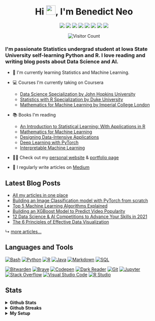 <h1 align="center">Hi <img src="https://diginess.ca/content/uploads/2020/02/waving_hand_sign_1024.gif" width="30px">, I'm Benedict Neo</h1>

<p align="center">
  <a href="https://benedictxneo.medium.com/"><img src="https://img.shields.io/badge/Medium-12100E?style=for-the-badge&logo=medium&logoColor=white" /></a>
  <a href="https://dev.to/benthecoder1"><img src="https://img.shields.io/badge/DEV.TO-%230A0A0A.svg?&style=for-the-badge&logo=dev-dot-to&logoColor=white" /></a>
  <a href="https://hackernoon.com/u/benthecoder"><img src="https://img.shields.io/badge/hackernoon-00BB00?style=for-the-badge&logo=hackernoon" /></a>
  <a href="https://twitter.com/benthecoder1"><img src="https://img.shields.io/badge/Twitter-1DA1F2?style=for-the-badge&logo=twitter&logoColor=white" /></a>
  <a href="https://www.linkedin.com/in/benedictneo"><img src="https://img.shields.io/badge/LinkedIn-0077B5?style=for-the-badge&logo=linkedin&logoColor=white" /></a>
  <a href="https://rpubs.com/benthecoder"><img src="https://img.shields.io/badge/rpubs-3687C7?style=for-the-badge&logo=R&logoColor=white" /></a>
  <a href="https://www.kaggle.com/benthecoder"><img src="https://img.shields.io/badge/Kaggle-1DA1F2?style=for-the-badge&logo=Kaggle&logoColor=white" /></a>
  <a href="mailto:benthecoder07@gmail.com"><img src="https://img.shields.io/badge/Gmail-D14836?style=for-the-badge&logo=gmail&logoColor=white" /></a>
</p>

<p align="center"> 
	<img src="https://profile-counter.glitch.me/{benthecoder}/count.svg" alt="Visitor Count" /> 
</p>

### I'm passionate Statistics undergrad student at Iowa State University self-learning Python and R. I love reading and writing blog posts about Data Science and AI.

- 🌱 I'm currently learning Statistics and Machine Learning.

- 💻 Courses I'm currently taking on Coursera 

	- [Data Science Specialization by John Hopkins University](https://www.coursera.org/specializations/jhu-data-science)
	- [Statistics with R Specialization by Duke University](https://www.coursera.org/specializations/statistics)
	- [Mathematics for Machine Learning by Imperial College London](https://www.coursera.org/specializations/mathematics-machine-learning)
	
- 📚 Books I'm reading

	- [An Introduction to Statistical Learning: With Applications in R](https://www.tinyurl.com/islr-book-pdf)
	- [Mathematics for Machine Learning](https://www.tinyurl.com/math4ml)
	- [Designing Data-Intensive Applications](https://tinyurl.com/yfpzqey9)
	- [Deep Learning with PyTorch](https://pytorch.org/assets/deep-learning/Deep-Learning-with-PyTorch.pdf)
	- [Interpretable Machine Learning](https://christophm.github.io/interpretable-ml-book/)

- 👨‍💻 Check out my [personal website](https://benthecoder.github.io/) & [portfolio page](https://benedictxneo.rbind.io)

- 📝 I regularly write articles on [Medium](https://benedictxneo.medium.com/)



## Latest Blog Posts

<!-- BLOG-POST-LIST:START -->
- [All my articles in one place](https://benedictxneo.medium.com/all-my-articles-and-series-b4b454a1435d?source=rss-9a24cc840494------2)
- [Building an Image Classification model with PyTorch from scratch](https://medium.com/bitgrit-data-science-publication/building-an-image-classification-model-with-pytorch-from-scratch-f10452073212?source=rss-9a24cc840494------2)
- [Top 5 Machine Learning Algorithms Explained](https://medium.com/bitgrit-data-science-publication/top-5-machine-learning-algorithms-explained-d15234b627f7?source=rss-9a24cc840494------2)
- [Building an XGBoost Model to Predict Video Popularity](https://medium.com/bitgrit-data-science-publication/building-an-xgboost-model-to-predict-video-popularity-ce4a39a356d7?source=rss-9a24cc840494------2)
- [12 Data Science & AI Competitions to Advance Your Skills in 2021](https://towardsdatascience.com/12-data-science-ai-competitions-to-advance-your-skills-in-2021-32e3fcb95d8c?source=rss-9a24cc840494------2)
- [The 6 Principles of Effective Data Visualization](https://betterprogramming.pub/the-6-principles-of-effective-data-visualization-9f98d1f7dade?source=rss-9a24cc840494------2)
<!-- BLOG-POST-LIST:END -->

↳ [more articles...](https://benedictxneo.medium.com/)


## Languages and Tools

<p>
    <a href="#"><img alt="Bash" src="https://img.shields.io/badge/Bash%20-%23121011.svg?logo=gnu-bash&logoColor=white"></a>
    <a href="#"><img alt="Python" src="https://img.shields.io/badge/Python%20-%2314354C.svg?logo=python&logoColor=white"></a>
    <a href="#"><img alt="R" src="https://img.shields.io/badge/R-%23007396.svg?logo=R&logoColor=white"></a>
    <a href="#"><img alt="Java" src="https://img.shields.io/badge/Java-f89820.svg?logo=java&logoColor=white"></a>
    <a href="#"><img alt="Markdown" src="https://img.shields.io/badge/Markdown-%23000000.svg?logo=markdown&logoColor=white"></a>
    <a href="#"><img alt="SQL" src="https://img.shields.io/badge/SQL%20-%23025E8C.svg?logo=amazon-dynamodb&logoColor=white"></a>
</p>

<p>
    <a href="#"><img alt="Bitwarden" src="https://img.shields.io/badge/-Bitwarden-175DDC?logo=bitwarden&logoColor=white"></a>
    <a href="#"><img alt="Brave" src="https://img.shields.io/badge/-Brave-FB542B?logo=brave&logoColor=white"></a>
    <a href="#"><img alt="Codepen" src="https://img.shields.io/badge/Codepen-000000.svg?logo=codepen&logoColor=white"></a>
    <a href="#"><img alt="Dark Reader" src="https://img.shields.io/badge/-Dark%20Reader-141E24?logo=dark-reader&logoColor=white"></a>
    <a href="#"><img alt="Git" src="https://img.shields.io/badge/Git%20-%23F05033.svg?logo=git&logoColor=white"></a>
    <a href="#"><img alt="Jupyter" src="https://img.shields.io/badge/Jupyter%20-%23F37626.svg?logo=Jupyter&logoColor=white"></a>
    <a href="#"><img alt="Stack Overflow" src="https://img.shields.io/badge/-Stack%20Overflow-FE7A16?logo=stack-overflow&logoColor=white"></a>
    <a href="#"><img alt="Visual Studio Code" src="https://img.shields.io/badge/Visual%20Studio%20Code-0078d7.svg?logo=visual-studio-code&logoColor=white"></a>
    <a href="#"><img alt="R Studio" src="https://img.shields.io/badge/RStudio-4d8dc9.svg?logo=RStudio&logoColor=white"></a>
</p>



## Stats

<details>	
  <summary><b>Github Stats</b></summary>
  <br />
  <img height="180em" src="https://github-readme-stats.vercel.app/api?username=benthecoder&count_private=true&show_icons=true&theme=midnight-purple&hide_rank=false&hide_border=TRUE" />
  <img height="180em" src="https://github-readme-stats.vercel.app/api/top-langs/?username=benthecoder&layout=compact&title_color=ffffff&text_color=c9cacc&icon_color=2bbc8a&bg_color=1d1f21&hide_border=TRUE"/>
</details>

<details>	
  <summary><b>Github Streaks</b></summary>

  <br />
  <img height="180em" src="https://github-readme-streak-stats.herokuapp.com/?user=benthecoder&hide_border=true" />
</details>

<details>	
  <br />
  <summary><b>My Setup</b></summary>
  	<ul>
  	    <li><b>OS:</b> MacOs 11.3.1</li>
	    <li><b>Laptop: </b> Macbook Air M1 2020 </li>
  	    <li><b>Browser: </b> Brave Browser</li>
	    <li><b>Terminal: </b> Iterm + Oh My Zsh</li>
	    <li><b>Code Editor:</b> VSCode, Sublime Text, RStudio </li>
	    <br />
	</ul>	
</details>

<!--

Source: https://github.com/iampavangandhi/iampavangandhi/blob/master/README.md

Resources
Icons: https://simpleicons.org/
GitHub Stats: https://github.com/anuraghazra/github-readme-stats 
Emojis: https://emojipedia.org/emoji/
HTML Emojis: https://www.fileformat.info/index.htm 
Shields: https://shields.io/ 
Awesome GitHub Profile README: https://github.com/abhisheknaiidu/awesome-github-profile-readme 
-->
